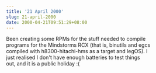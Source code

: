 ```yaml
---
title: '21 April 2000'
slug: 21-april-2000
date: 2000-04-21T09:51:29+08:00
---
```


Been creating some RPMs for the stuff needed to compile\
programs for the Mindstorms RCX (that is, binutils and egcs\
compiled with h8300-hitachi-hms as a target and legOS). I\
just realised I don\'t have enough batteries to test things\
out, and it is a public holiday :(
